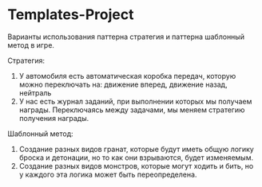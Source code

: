 # Templates-Project

Варианты использования паттерна стратегия и паттерна шаблонный метод в игре.

Стратегия:
1. У автомобиля есть автоматическая коробка передач, которую можно переключать на: движение вперед, движение назад, нейтраль
2. У нас есть журнал заданий, при выполнении которых мы получаем награды. Переключаясь между задачами, мы меняем стратегию получения награды.

Шаблонный метод:
1. Создание разных видов гранат, которые будут иметь общую логику броска и детонации, но то как они взрываются, будет изменяемым.
2. Создание разных видов монстров, которые могут ходить и бить, но у каждого эта логика может быть переопределена.
